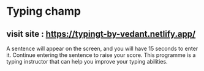 # Typing champ
## visit site : https://typingt-by-vedant.netlify.app/

A sentence will appear on the screen, and you will have 15 seconds to enter it.
Continue entering the sentence to raise your score. This programme is a typing instructor that can help you improve your typing abilities.
